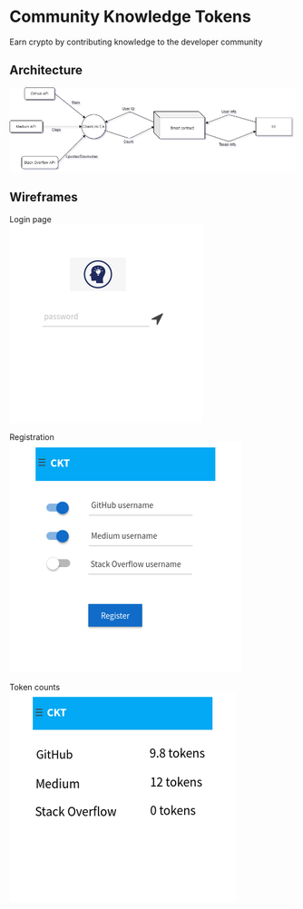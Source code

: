 # Community Knowledge Tokens

Earn crypto by contributing knowledge to the developer community

## Architecture
![Architecture](CKT_architecture.png)

## Wireframes
Login page  
![Login page](Wireframes/CKT_login.png)

Registration  
![Registration](Wireframes/CKT_first.png)

Token counts  
![Token counts](Wireframes/CKT_second.png)
